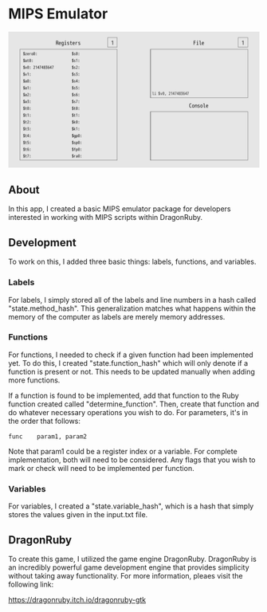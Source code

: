 # MIPS Emulator

![Render](/render.PNG)

## About

In this app, I created a basic MIPS emulator package for developers interested in working with MIPS scripts within DragonRuby.

## Development

To work on this, I added three basic things: labels, functions, and variables.

### Labels

For labels, I simply stored all of the labels and line numbers in a hash called "state.method_hash". This generalization matches what happens within the memory of the computer as labels are merely memory addresses.

### Functions
For functions, I needed to check if a given function had been implemented yet. To do this, I created "state.function_hash" which will only denote if a function is present or not. This needs to be updated manually when adding more functions.

If a function is found to be implemented, add that function to the Ruby function created called "determine_function". Then, create that function and do whatever necessary operations you wish to do. For parameters, it's in the order that follows:

```
func    param1, param2
```
Note that param1 could be a register index or a variable. For complete implementation, both will need to be considered. Any flags that you wish to mark or check will need to be implemented per function.

### Variables

For variables, I created a "state.variable_hash", which is a hash that simply stores the values given in the input.txt file.

## DragonRuby

To create this game, I utilized the game engine DragonRuby. DragonRuby is an incredibly powerful game development engine that provides simplicity without taking away functionality. For more information, pleaes visit the following link:

https://dragonruby.itch.io/dragonruby-gtk

